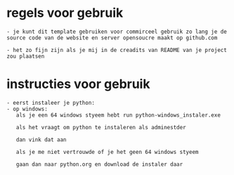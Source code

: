 # regels voor gebruik

    - je kunt dit template gebruiken voor commirceel gebruik zo lang je de source code van de website en server opensoucre maakt op github.com

    - het zo fijn zijn als je mij in de creadits van README van je project zou plaatsen
# instructies voor gebruik
    - eerst instaleer je python:
    - op windows:
       als je een 64 windows styeem hebt run python-windows_instaler.exe

       als het vraagt om python te instaleren als adminestder

       dan vink dat aan

       als je me niet vertrouwde of je het geen 64 windows styeem

       gaan dan naar python.org en download de instaler daar